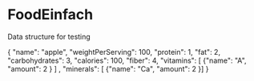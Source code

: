 # FoodEinfach
Data structure for testing

{
	"name": "apple",
	"weightPerServing": 100,
	"protein": 1,
	"fat": 2,
	"carbohydrates": 3,
	"calories": 100,
	"fiber": 4,
	"vitamins": [
		{"name": "A",
		"amount": 2
		}
	]
	,
	"minerals": [
		{"name": "Ca",
		"amount": 2
		}]
}
